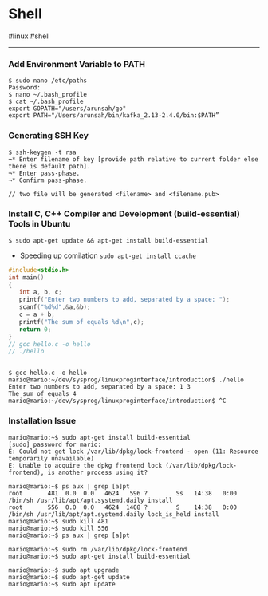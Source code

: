 # Shell
#linux #shell

--- 
### Add Environment Variable to PATH

```
$ sudo nano /etc/paths
Password:
$ nano ~/.bash_profile
$ cat ~/.bash_profile 
export GOPATH="/users/arunsah/go"
export PATH="/Users/arunsah/bin/kafka_2.13-2.4.0/bin:$PATH”
```


### Generating SSH Key

```
$ ssh-keygen -t rsa
¬* Enter filename of key [provide path relative to current folder else there is default path].
¬* Enter pass-phase.
¬* Confirm pass-phase.

// two file will be generated <filename> and <filename.pub>
```

### Install C, C++ Compiler and Development (build-essential) Tools in Ubuntu

`$ sudo apt-get update && apt-get install build-essential`

- Speeding up comilation
`sudo apt-get install ccache`

```C
#include<stdio.h>
int main()
{
   int a, b, c;
   printf("Enter two numbers to add, separated by a space: ");
   scanf("%d%d",&a,&b);
   c = a + b;
   printf("The sum of equals %d\n",c);
   return 0;
}
// gcc hello.c -o hello
// ./hello
```
```shell

$ gcc hello.c -o hello
mario@mario:~/dev/sysprog/linuxproginterface/introduction$ ./hello 
Enter two numbers to add, separated by a space: 1 3
The sum of equals 4
mario@mario:~/dev/sysprog/linuxproginterface/introduction$ ^C
```

### Installation Issue

```shell
mario@mario:~$ sudo apt-get install build-essential
[sudo] password for mario: 
E: Could not get lock /var/lib/dpkg/lock-frontend - open (11: Resource temporarily unavailable)
E: Unable to acquire the dpkg frontend lock (/var/lib/dpkg/lock-frontend), is another process using it?

mario@mario:~$ ps aux | grep [a]pt
root       481  0.0  0.0   4624   596 ?        Ss   14:38   0:00 /bin/sh /usr/lib/apt/apt.systemd.daily install
root       556  0.0  0.0   4624  1408 ?        S    14:38   0:00 /bin/sh /usr/lib/apt/apt.systemd.daily lock_is_held install
mario@mario:~$ sudo kill 481
mario@mario:~$ sudo kill 556
mario@mario:~$ ps aux | grep [a]pt

mario@mario:~$ sudo rm /var/lib/dpkg/lock-frontend
mario@mario:~$ sudo apt-get install build-essential

mario@mario:~$ sudo apt upgrade
mario@mario:~$ sudo apt-get update
mario@mario:~$ sudo apt update

```
